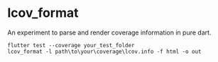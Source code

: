 # lcov_format

An experiment to parse and render coverage information in pure dart.

```shell
flutter test --coverage your_test_folder
lcov_format -l path\to\your\coverage\lcov.info -f html -o out
```
